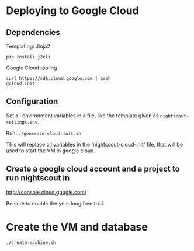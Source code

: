 Deploying to Google Cloud
=========================

## Dependencies
Templating: Jinja2
```
pip install j2cli
```

Google Cloud tooling
```
curl https://sdk.cloud.google.com | bash
gcloud init
```

## Configuration
Set all environment variables in a file, like the template given as ```nightscout-settings.env```.

Run:
```./generate-cloud-init.sh```

This will replace all variables in the 'nightscout-cloud-init' file, that will be used to start the VM in google cloud.

## Create a google cloud account and a project to run nightscout in

http://console.cloud.google.com/

Be sure to enable the year long free trial.

# Create the VM and database

```
./create-machine.sh
```

